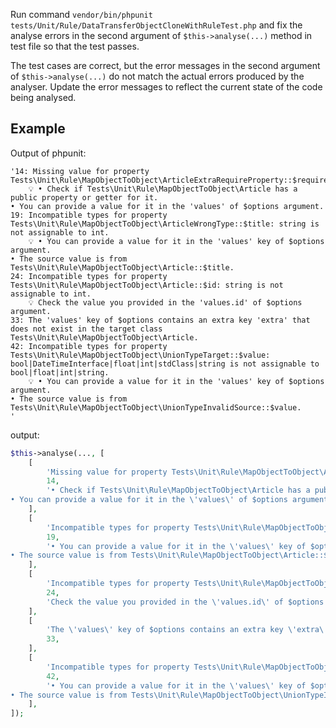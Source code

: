 Run command `vendor/bin/phpunit tests/Unit/Rule/DataTransferObjectCloneWithRuleTest.php` and fix the analyse errors in the second argument of `$this->analyse(...)` method in test file so that the test passes.

The test cases are correct, but the error messages in the second argument of `$this->analyse(...)` do not match the actual errors produced by the analyser. Update the error messages to reflect the current state of the code being analysed.


## Example
Output of phpunit:

```
'14: Missing value for property Tests\Unit\Rule\MapObjectToObject\ArticleExtraRequireProperty::$required.
    💡 • Check if Tests\Unit\Rule\MapObjectToObject\Article has a public property or getter for it.
• You can provide a value for it in the 'values' of $options argument.
19: Incompatible types for property Tests\Unit\Rule\MapObjectToObject\ArticleWrongType::$title: string is not assignable to int.
    💡 • You can provide a value for it in the 'values' key of $options argument.
• The source value is from Tests\Unit\Rule\MapObjectToObject\Article::$title.
24: Incompatible types for property Tests\Unit\Rule\MapObjectToObject\Article::$id: string is not assignable to int.
    💡 Check the value you provided in the 'values.id' of $options argument.
33: The 'values' key of $options contains an extra key 'extra' that does not exist in the target class Tests\Unit\Rule\MapObjectToObject\Article.
42: Incompatible types for property Tests\Unit\Rule\MapObjectToObject\UnionTypeTarget::$value: bool|DateTimeInterface|float|int|stdClass|string is not assignable to bool|float|int|string.
    💡 • You can provide a value for it in the 'values' key of $options argument.
• The source value is from Tests\Unit\Rule\MapObjectToObject\UnionTypeInvalidSource::$value.
'
```

output:
```php
$this->analyse(..., [
    [
        'Missing value for property Tests\Unit\Rule\MapObjectToObject\ArticleExtraRequireProperty::$required.',
        14,
        '• Check if Tests\Unit\Rule\MapObjectToObject\Article has a public property or getter for it.
• You can provide a value for it in the \'values\' of $options argument.',
    ],
    [
        'Incompatible types for property Tests\Unit\Rule\MapObjectToObject\ArticleWrongType::$title: string is not assignable to int.',
        19,
        '• You can provide a value for it in the \'values\' key of $options argument.
• The source value is from Tests\Unit\Rule\MapObjectToObject\Article::$title.',
    ],
    [
        'Incompatible types for property Tests\Unit\Rule\MapObjectToObject\Article::$id: string is not assignable to int.',
        24,
        'Check the value you provided in the \'values.id\' of $options argument.',
    ],
    [
        'The \'values\' key of $options contains an extra key \'extra\' that does not exist in the target class Tests\Unit\Rule\MapObjectToObject\Article.',
        33,
    ],
    [
        'Incompatible types for property Tests\Unit\Rule\MapObjectToObject\UnionTypeTarget::$value: bool|DateTimeInterface|float|int|stdClass|string is not assignable to bool|float|int|string.',
        42,
        '• You can provide a value for it in the \'values\' key of $options argument.
• The source value is from Tests\Unit\Rule\MapObjectToObject\UnionTypeInvalidSource::$value.',
    ],
]);
```
